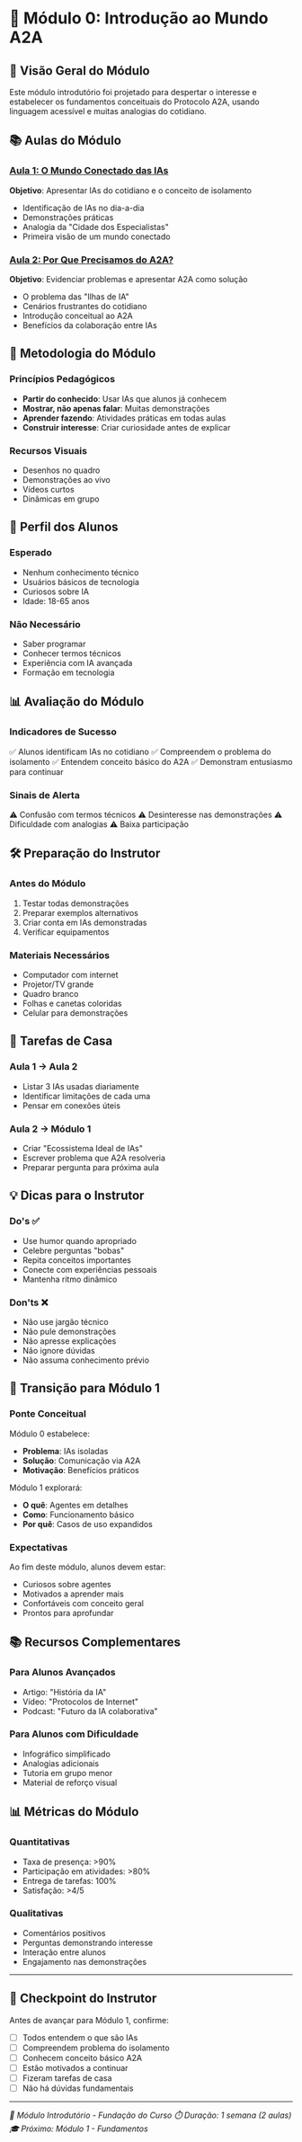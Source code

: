 # 📘 Módulo 0: Introdução ao Mundo A2A

## 🎯 Visão Geral do Módulo

Este módulo introdutório foi projetado para despertar o interesse e estabelecer os fundamentos conceituais do Protocolo A2A, usando linguagem acessível e muitas analogias do cotidiano.

## 📚 Aulas do Módulo

### [Aula 1: O Mundo Conectado das IAs](aula-01-mundo-conectado.md)
**Objetivo**: Apresentar IAs do cotidiano e o conceito de isolamento
- Identificação de IAs no dia-a-dia
- Demonstrações práticas
- Analogia da "Cidade dos Especialistas"
- Primeira visão de um mundo conectado

### [Aula 2: Por Que Precisamos do A2A?](aula-02-problema-atual.md)
**Objetivo**: Evidenciar problemas e apresentar A2A como solução
- O problema das "Ilhas de IA"
- Cenários frustrantes do cotidiano
- Introdução conceitual ao A2A
- Benefícios da colaboração entre IAs

## 🎨 Metodologia do Módulo

### Princípios Pedagógicos
- **Partir do conhecido**: Usar IAs que alunos já conhecem
- **Mostrar, não apenas falar**: Muitas demonstrações
- **Aprender fazendo**: Atividades práticas em todas aulas
- **Construir interesse**: Criar curiosidade antes de explicar

### Recursos Visuais
- Desenhos no quadro
- Demonstrações ao vivo
- Vídeos curtos
- Dinâmicas em grupo

## 👥 Perfil dos Alunos

### Esperado
- Nenhum conhecimento técnico
- Usuários básicos de tecnologia
- Curiosos sobre IA
- Idade: 18-65 anos

### Não Necessário
- Saber programar
- Conhecer termos técnicos
- Experiência com IA avançada
- Formação em tecnologia

## 📊 Avaliação do Módulo

### Indicadores de Sucesso
✅ Alunos identificam IAs no cotidiano
✅ Compreendem o problema do isolamento
✅ Entendem conceito básico do A2A
✅ Demonstram entusiasmo para continuar

### Sinais de Alerta
⚠️ Confusão com termos técnicos
⚠️ Desinteresse nas demonstrações
⚠️ Dificuldade com analogias
⚠️ Baixa participação

## 🛠️ Preparação do Instrutor

### Antes do Módulo
1. Testar todas demonstrações
2. Preparar exemplos alternativos
3. Criar conta em IAs demonstradas
4. Verificar equipamentos

### Materiais Necessários
- Computador com internet
- Projetor/TV grande
- Quadro branco
- Folhas e canetas coloridas
- Celular para demonstrações

## 📝 Tarefas de Casa

### Aula 1 → Aula 2
- Listar 3 IAs usadas diariamente
- Identificar limitações de cada uma
- Pensar em conexões úteis

### Aula 2 → Módulo 1
- Criar "Ecossistema Ideal de IAs"
- Escrever problema que A2A resolveria
- Preparar pergunta para próxima aula

## 💡 Dicas para o Instrutor

### Do's ✅
- Use humor quando apropriado
- Celebre perguntas "bobas"
- Repita conceitos importantes
- Conecte com experiências pessoais
- Mantenha ritmo dinâmico

### Don'ts ❌
- Não use jargão técnico
- Não pule demonstrações
- Não apresse explicações
- Não ignore dúvidas
- Não assuma conhecimento prévio

## 🔄 Transição para Módulo 1

### Ponte Conceitual
Módulo 0 estabelece:
- **Problema**: IAs isoladas
- **Solução**: Comunicação via A2A
- **Motivação**: Benefícios práticos

Módulo 1 explorará:
- **O quê**: Agentes em detalhes
- **Como**: Funcionamento básico
- **Por quê**: Casos de uso expandidos

### Expectativas
Ao fim deste módulo, alunos devem estar:
- Curiosos sobre agentes
- Motivados a aprender mais
- Confortáveis com conceito geral
- Prontos para aprofundar

## 📚 Recursos Complementares

### Para Alunos Avançados
- Artigo: "História da IA"
- Vídeo: "Protocolos de Internet"
- Podcast: "Futuro da IA colaborativa"

### Para Alunos com Dificuldade
- Infográfico simplificado
- Analogias adicionais
- Tutoria em grupo menor
- Material de reforço visual

## 📊 Métricas do Módulo

### Quantitativas
- Taxa de presença: >90%
- Participação em atividades: >80%
- Entrega de tarefas: 100%
- Satisfação: >4/5

### Qualitativas
- Comentários positivos
- Perguntas demonstrando interesse
- Interação entre alunos
- Engajamento nas demonstrações

---

## 🎯 Checkpoint do Instrutor

Antes de avançar para Módulo 1, confirme:

- [ ] Todos entendem o que são IAs
- [ ] Compreendem problema do isolamento
- [ ] Conhecem conceito básico A2A
- [ ] Estão motivados a continuar
- [ ] Fizeram tarefas de casa
- [ ] Não há dúvidas fundamentais

---

*📝 Módulo Introdutório - Fundação do Curso*
*⏱️ Duração: 1 semana (2 aulas)*
*🎓 Próximo: Módulo 1 - Fundamentos*